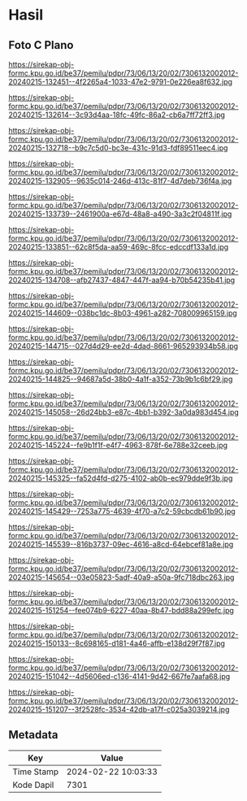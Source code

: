 # Hasil

## Foto C Plano

https://sirekap-obj-formc.kpu.go.id/be37/pemilu/pdpr/73/06/13/20/02/7306132002012-20240215-132451--4f2265a4-1033-47e2-9791-0e226ea8f632.jpg

https://sirekap-obj-formc.kpu.go.id/be37/pemilu/pdpr/73/06/13/20/02/7306132002012-20240215-132614--3c93d4aa-18fc-49fc-86a2-cb6a7ff72ff3.jpg

https://sirekap-obj-formc.kpu.go.id/be37/pemilu/pdpr/73/06/13/20/02/7306132002012-20240215-132718--b9c7c5d0-bc3e-431c-91d3-fdf89511eec4.jpg

https://sirekap-obj-formc.kpu.go.id/be37/pemilu/pdpr/73/06/13/20/02/7306132002012-20240215-132905--9635c014-246d-413c-81f7-4d7deb736f4a.jpg

https://sirekap-obj-formc.kpu.go.id/be37/pemilu/pdpr/73/06/13/20/02/7306132002012-20240215-133739--2461900a-e67d-48a8-a490-3a3c2f04811f.jpg

https://sirekap-obj-formc.kpu.go.id/be37/pemilu/pdpr/73/06/13/20/02/7306132002012-20240215-133851--62c8f5da-aa59-469c-8fcc-edccdf133a1d.jpg

https://sirekap-obj-formc.kpu.go.id/be37/pemilu/pdpr/73/06/13/20/02/7306132002012-20240215-134708--afb27437-4847-447f-aa94-b70b54235b41.jpg

https://sirekap-obj-formc.kpu.go.id/be37/pemilu/pdpr/73/06/13/20/02/7306132002012-20240215-144609--038bc1dc-8b03-4961-a282-708009965159.jpg

https://sirekap-obj-formc.kpu.go.id/be37/pemilu/pdpr/73/06/13/20/02/7306132002012-20240215-144715--027d4d29-ee2d-4dad-8661-965293934b58.jpg

https://sirekap-obj-formc.kpu.go.id/be37/pemilu/pdpr/73/06/13/20/02/7306132002012-20240215-144825--94687a5d-38b0-4a1f-a352-73b9b1c6bf29.jpg

https://sirekap-obj-formc.kpu.go.id/be37/pemilu/pdpr/73/06/13/20/02/7306132002012-20240215-145058--26d24bb3-e87c-4bb1-b392-3a0da983d454.jpg

https://sirekap-obj-formc.kpu.go.id/be37/pemilu/pdpr/73/06/13/20/02/7306132002012-20240215-145224--fe9b1f1f-e4f7-4963-878f-6e788e32ceeb.jpg

https://sirekap-obj-formc.kpu.go.id/be37/pemilu/pdpr/73/06/13/20/02/7306132002012-20240215-145325--fa52d4fd-d275-4102-ab0b-ec979dde9f3b.jpg

https://sirekap-obj-formc.kpu.go.id/be37/pemilu/pdpr/73/06/13/20/02/7306132002012-20240215-145429--7253a775-4639-4f70-a7c2-59cbcdb61b90.jpg

https://sirekap-obj-formc.kpu.go.id/be37/pemilu/pdpr/73/06/13/20/02/7306132002012-20240215-145539--816b3737-09ec-4616-a8cd-64ebcef81a8e.jpg

https://sirekap-obj-formc.kpu.go.id/be37/pemilu/pdpr/73/06/13/20/02/7306132002012-20240215-145654--03e05823-5adf-40a9-a50a-9fc718dbc263.jpg

https://sirekap-obj-formc.kpu.go.id/be37/pemilu/pdpr/73/06/13/20/02/7306132002012-20240215-151254--fee074b9-6227-40aa-8b47-bdd88a299efc.jpg

https://sirekap-obj-formc.kpu.go.id/be37/pemilu/pdpr/73/06/13/20/02/7306132002012-20240215-150133--8c698165-d181-4a46-affb-e138d29f7f87.jpg

https://sirekap-obj-formc.kpu.go.id/be37/pemilu/pdpr/73/06/13/20/02/7306132002012-20240215-151042--4d5606ed-c136-4141-9d42-667fe7aafa68.jpg

https://sirekap-obj-formc.kpu.go.id/be37/pemilu/pdpr/73/06/13/20/02/7306132002012-20240215-151207--3f2528fc-3534-42db-a17f-c025a3039214.jpg


## Metadata

| Key        | Value               |
| ---------- | ------------------- |
| Time Stamp | 2024-02-22 10:03:33 |
| Kode Dapil | 7301                |



